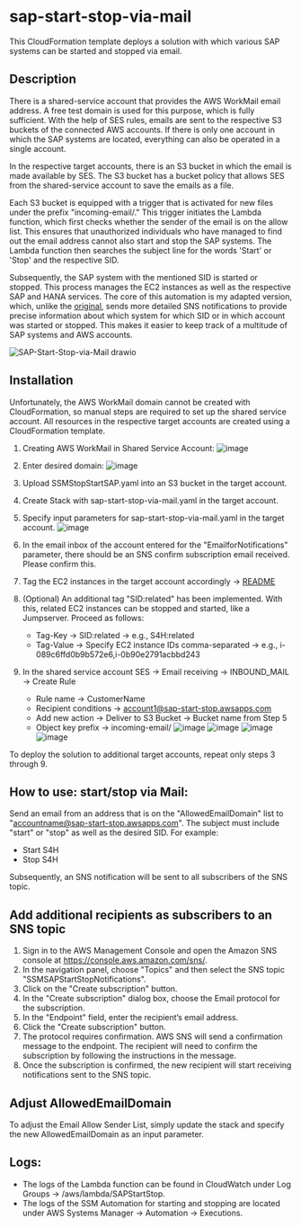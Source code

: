 # sap-start-stop-via-mail

This CloudFormation template deploys a solution with which various SAP systems can be started and stopped via email.

## Description

There is a shared-service account that provides the AWS WorkMail email address. A free test domain is used for this purpose, which is fully sufficient. With the help of SES rules, emails are sent to the respective S3 buckets of the connected AWS accounts. If there is only one account in which the SAP systems are located, everything can also be operated in a single account.

In the respective target accounts, there is an S3 bucket in which the email is made available by SES. The S3 bucket has a bucket policy that allows SES from the shared-service account to save the emails as a file.

Each S3 bucket is equipped with a trigger that is activated for new files under the prefix "incoming-email/." This trigger initiates the Lambda function, which first checks whether the sender of the email is on the allow list. This ensures that unauthorized individuals who have managed to find out the email address cannot also start and stop the SAP systems. The Lambda function then searches the subject line for the words 'Start' or 'Stop' and the respective SID.

Subsequently, the SAP system with the mentioned SID is started or stopped. This process manages the EC2 instances as well as the respective SAP and HANA services. The core of this automation is my adapted version, which, unlike the [original](https://github.com/aws-samples/aws-ssm-automation-for-start-stop-sap?tab=readme-ov-file#readme), sends more detailed SNS notifications to provide precise information about which system for which SID or in which account was started or stopped. This makes it easier to keep track of a multitude of SAP systems and AWS accounts.

![SAP-Start-Stop-via-Mail drawio](https://github.com/PatrickZink/sap-start-stop-via-mail/assets/70896863/fee81723-9d36-423c-8dcc-6875521582fd)



## Installation

Unfortunately, the AWS WorkMail domain cannot be created with CloudFormation, so manual steps are required to set up the shared service account. All resources in the respective target accounts are created using a CloudFormation template.

1. Creating AWS WorkMail in Shared Service Account:
![image](https://github.com/PatrickZink/sap-start-stop-via-mail/assets/70896863/4995d2b8-5c57-40b0-b2e0-f3a67d0b2845)

2. Enter desired domain:
![image](https://github.com/PatrickZink/sap-start-stop-via-mail/assets/70896863/cc8b04b4-9a4d-4955-b5e8-b41dede91300)

3. Upload SSMStopStartSAP.yaml into an S3 bucket in the target account.
4. Create Stack with sap-start-stop-via-mail.yaml in the target account.
5. Specify input parameters for sap-start-stop-via-mail.yaml in the target account.
![image](https://github.com/PatrickZink/sap-start-stop-via-mail/assets/70896863/face20d9-a3da-4385-8a2d-27d5453d7791)
6. In the email inbox of the account entered for the "EmailforNotifications" parameter, there should be an SNS confirm subscription email received. Please confirm this.
7. Tag the EC2 instances in the target account accordingly -> [README](https://github.com/aws-samples/aws-ssm-automation-for-start-stop-sap?tab=readme-ov-file#readme)
8. (Optional) An additional tag "SID:related" has been implemented. With this, related EC2 instances can be stopped and started, like a Jumpserver. Proceed as follows:
   - Tag-Key -> SID:related -> e.g., S4H:related
   - Tag-Value -> Specify EC2 instance IDs comma-separated -> e.g., i-089c6ffd0b9b572e6,i-0b90e2791acbbd243
9. In the shared service account SES -> Email receiving -> INBOUND_MAIL -> Create Rule
   - Rule name -> CustomerName
   - Recipient conditions -> account1@sap-start-stop.awsapps.com
   - Add new action -> Deliver to S3 Bucket -> Bucket name from Step 5
   - Object key prefix -> incoming-email/
   ![image](https://github.com/PatrickZink/sap-start-stop-via-mail/assets/70896863/683a9f37-c0c2-4818-a55b-fc5a5b766c94)
   ![image](https://github.com/PatrickZink/sap-start-stop-via-mail/assets/70896863/827661ed-2b1c-4a44-8e36-c0ee8bf3ab80)
   ![image](https://github.com/PatrickZink/sap-start-stop-via-mail/assets/70896863/3be4672a-e77f-47a4-9fbf-032a575358a4)
   ![image](https://github.com/PatrickZink/sap-start-stop-via-mail/assets/70896863/a8710d56-ceb0-41fd-847a-e2f0fac9b5f4)

To deploy the solution to additional target accounts, repeat only steps 3 through 9.

## How to use: start/stop via Mail:

Send an email from an address that is on the "AllowedEmailDomain" list to "accountname@sap-start-stop.awsapps.com". The subject must include "start" or "stop" as well as the desired SID. For example:
- Start S4H
- Stop S4H

Subsequently, an SNS notification will be sent to all subscribers of the SNS topic.

## Add additional recipients as subscribers to an SNS topic

1. Sign in to the AWS Management Console and open the Amazon SNS console at https://console.aws.amazon.com/sns/.
2. In the navigation panel, choose "Topics" and then select the SNS topic "SSMSAPStartStopNotifications".
3. Click on the "Create subscription" button.
4. In the "Create subscription" dialog box, choose the Email protocol for the subscription.
5. In the "Endpoint" field, enter the recipient’s email address.
6. Click the "Create subscription" button.
7. The protocol requires confirmation. AWS SNS will send a confirmation message to the endpoint. The recipient will need to confirm the subscription by following the instructions in the message.
8. Once the subscription is confirmed, the new recipient will start receiving notifications sent to the SNS topic.

## Adjust AllowedEmailDomain 
To adjust the Email Allow Sender List, simply update the stack and specify the new AllowedEmailDomain as an input parameter.

## Logs:
- The logs of the Lambda function can be found in CloudWatch under Log Groups -> /aws/lambda/SAPStartStop.
- The logs of the SSM Automation for starting and stopping are located under AWS Systems Manager -> Automation -> Executions.
